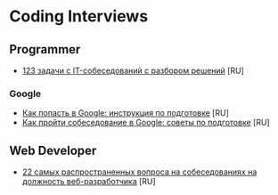 # Coding Interviews

## Programmer

* [123 задачи с IT-собеседований с разбором решений](https://tproger.ru/articles/problems/) [RU]

### Google

* [Как попасть в Google: инструкция по подготовке](https://tproger.ru/articles/work-in-google/) [RU]
* [Как пройти собеседование в Google: советы по подготовке](https://tproger.ru/translations/google-interview-tips/) [RU]

## Web Developer

* [22 самых распространенных вопроса на собеседованиях на должность веб-разработчика](https://tproger.ru/digest/most-common-questions-of-web-developer-interview/) [RU]
